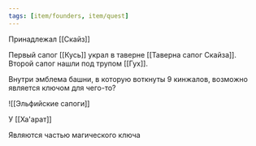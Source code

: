```yaml
---
tags: [item/founders, item/quest]
---
```

Принадлежал [[Скайз]]

Первый сапог [[Кусь]] украл в таверне [[Таверна сапог Скайза]].  
Второй сапог нашли под трупом [[Гух]].

Внутри эмблема башни, в которую воткнуты 9 кинжалов, возможно является ключом для чего-то?

![[Эльфийские сапоги]]

У [[Ха'арат]]

Являются частью магического ключа
